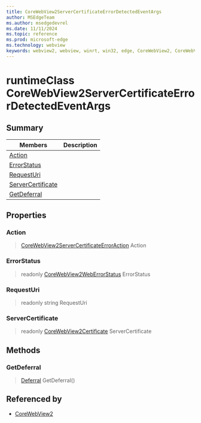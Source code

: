 ```yaml
---
title: CoreWebView2ServerCertificateErrorDetectedEventArgs
author: MSEdgeTeam
ms.author: msedgedevrel
ms.date: 11/11/2024
ms.topic: reference
ms.prod: microsoft-edge
ms.technology: webview
keywords: webview2, webview, winrt, win32, edge, CoreWebView2, CoreWebView2Controller, browser control, edge html, CoreWebView2ServerCertificateErrorDetectedEventArgs
---
```


# runtimeClass CoreWebView2ServerCertificateErrorDetectedEventArgs



## Summary

Members|Description
--|--
[Action](#action) | 
[ErrorStatus](#errorstatus) | 
[RequestUri](#requesturi) | 
[ServerCertificate](#servercertificate) | 
[GetDeferral](#getdeferral) | 

## Properties

### Action

>  [CoreWebView2ServerCertificateErrorAction](corewebview2servercertificateerroraction.md) Action

### ErrorStatus

> readonly  [CoreWebView2WebErrorStatus](corewebview2weberrorstatus.md) ErrorStatus

### RequestUri

> readonly  string RequestUri

### ServerCertificate

> readonly  [CoreWebView2Certificate](corewebview2certificate.md) ServerCertificate



## Methods

### GetDeferral

> [Deferral](/uwp/api/Windows.Foundation.Deferral) GetDeferral()






## Referenced by

- [CoreWebView2](corewebview2.md)
